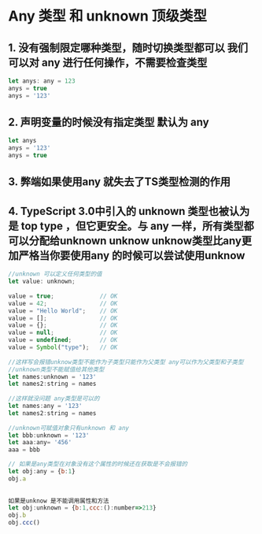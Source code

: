 # Any 类型 和 unknown 顶级类型

## 1. 没有强制限定哪种类型，随时切换类型都可以 我们可以对 any 进行任何操作，不需要检查类型
```js
let anys: any = 123
anys = true
anys = '123'
```

## 2. 声明变量的时候没有指定类型 默认为 any
```js
let anys
anys = '123'
anys = true
```
## 3. 弊端如果使用any 就失去了TS类型检测的作用

## 4. TypeScript 3.0中引入的 unknown 类型也被认为是 top type ，但它更安全。与 any 一样，所有类型都可以分配给unknown unknow  unknow类型比any更加严格当你要使用any 的时候可以尝试使用unknow
```js
//unknown 可以定义任何类型的值
let value: unknown;
 
value = true;             // OK
value = 42;               // OK
value = "Hello World";    // OK
value = [];               // OK
value = {};               // OK
value = null;             // OK
value = undefined;        // OK
value = Symbol("type");   // OK
 
//这样写会报错unknow类型不能作为子类型只能作为父类型 any可以作为父类型和子类型
//unknown类型不能赋值给其他类型
let names:unknown = '123'
let names2:string = names
 
//这样就没问题 any类型是可以的
let names:any = '123'
let names2:string = names   
 
//unknown可赋值对象只有unknown 和 any
let bbb:unknown = '123'
let aaa:any= '456'
aaa = bbb
```
```js
// 如果是any类型在对象没有这个属性的时候还在获取是不会报错的
let obj:any = {b:1}
obj.a
 
 
如果是unknow 是不能调用属性和方法
let obj:unknown = {b:1,ccc:():number=>213}
obj.b
obj.ccc()
```